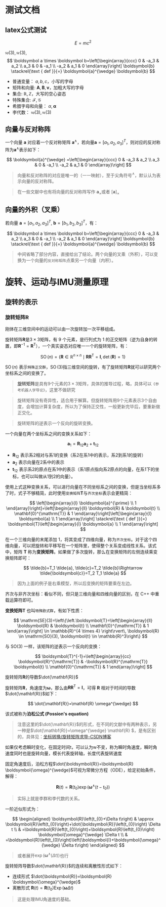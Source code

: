 # 测试文档





## latex公式测试











$$
E=mc^2
$$

$\mathfrak{s o}(3), \mathfrak{s e}(3)$,
$$
\boldsymbol a \times \boldsymbol b=\left[\begin{array}{ccc}
0 & -a_3 & a_2 \\
a_3 & 0 & -a_1 \\
-a_2 & a_1 & 0
\end{array}\right] \boldsymbol{b} \stackrel{\text { def }}{=} \boldsymbol{a}^{\wedge} \boldsymbol{b}
$$





- 普通变量： $a, b, c$，小写的字母
- 矩阵和向量: $\mathbf{A}, \mathbf{B}, \mathbf{v}$，加粗大写的字母
- 集合: $\mathbb{R}, \mathbb{Z}$，大写的空心姿态
- 特殊集合: $\mathcal{F}, \mathcal{G}$
- 希腊字母和向量： $\alpha, \boldsymbol{\alpha}$
- 李代数： $\mathfrak{s o}(3), \mathfrak{s e}(3)$



## 向量与反对称阵

一个向量 $\boldsymbol{a}$ 对应着一个反对称矩阵 $\boldsymbol{a}^{\wedge}$，若向量$\boldsymbol a =[a_1,a_2,a_3]^T$，则对应的反对称阵为$\boldsymbol{a}^{\wedge}$表示如下：

$$
\boldsymbol{a}^{\wedge}  =\left[\begin{array}{ccc}
0 & -a_3 & a_2 \\
a_3 & 0 & -a_1 \\
-a_2 & a_1 & 0
\end{array}\right]
$$

> 向量和反对称阵的对应是唯一的（一一映射），至于尖角符号$^{\wedge}$，默认认为表示向量的反对称阵。

> 在一些文献中也有将向量的反对称阵写作 $\boldsymbol{a}_{\times}$或者 $[\boldsymbol{a}]_{\times}$

## 向量的外积（叉乘）

若向量 $\boldsymbol a =[a_1,a_2,a_3]^T$, $\boldsymbol b =[b_1,b_2,b_3]^T$，有：

$$
\boldsymbol a \times \boldsymbol b=\left[\begin{array}{ccc}
0 & -a_3 & a_2 \\
a_3 & 0 & -a_1 \\
-a_2 & a_1 & 0
\end{array}\right] \boldsymbol{b} \stackrel{\text { def }}{=} \boldsymbol{a}^{\wedge} \boldsymbol{b}
$$

> 中间省略了部分内容，直接给出了结论。两个向量的叉乘（外积），可以变换为一个向量的`反对称矩阵`点乘另一个向量（内积）。













# 旋转、运动与IMU测量原理

## 旋转的表示

### 旋转矩阵$\boldsymbol R$

刚体在三维空间中的运动可以由一次旋转加一次平移组成。



旋转矩阵$\boldsymbol R$是$3 \times 3$矩阵，有 9 个元素，是行列式为 1 的正交矩阵（逆为自身的转置，即$\boldsymbol R^{-1}=\boldsymbol{R}^{\mathrm{T}}$），一个真实姿态对应唯一一个的旋转矩阵，有：

$$
\operatorname{SO}(n)=\left\{\boldsymbol{R} \in \mathbb{R}^{n \times n} \mid \boldsymbol{R} \boldsymbol{R}^{\mathrm{T}}=\boldsymbol{I}, \operatorname{det}(\boldsymbol{R})=1\right\}
$$

$\operatorname{SO}(n)$ 表示`特殊正交群`，$\operatorname{SO}(3)$指三维空间的旋转，有了旋转矩阵$\boldsymbol R$就可以研究两个坐标系之间的变换了。

> **旋转矩阵**是具有9个元素的$3 \times 3$矩阵，具体的推导过程，略，具体可以`《参考机器人学导论》`，这里不做研究



> 旋转矩阵没有奇异性，适合用于解算。但旋转矩阵用9个元素表示3个自由度，会增加计算复杂度，所以为了保持正交性，一般更新完毕后，要重新做正交化。

> 旋转矩阵的逆表示一个反向的旋转变换。



一个向量在两个坐标系之间的变换关系如下：

$$
\boldsymbol{a}_1=\boldsymbol{R}_{12} \boldsymbol{a}_2+\boldsymbol{t}_{12}
$$

- ${\boldsymbol R}_{12}$ 表示系2相对与系1的变换（系2在系1中的表示，系2到系1的旋转）
- $\boldsymbol a_2$ 表示向量在2系中的表示
- ${\boldsymbol t}_{12}$ 表示系2的原点在系1中的表示（系1原点指向系2原点的向量，在系1下的坐标，也可以叫做从1到2的向量）。

使用上式这种变换关系，可以进行向量在不同坐标系之间的变换，但是当坐标系多了时，式子不够精简，此时使用`变换矩阵`$\boldsymbol T$与`齐次坐标`表示会更精简：

$$
\left[\begin{array}{l}
\boldsymbol{a}^{\prime} \\
1
\end{array}\right]=\left[\begin{array}{ll}
\boldsymbol{R} & \boldsymbol{t} \\
\mathbf{0}^{\mathrm{T}} & 1
\end{array}\right]\left[\begin{array}{l}
\boldsymbol{a} \\
1
\end{array}\right] \stackrel{\text { def }}{=} \boldsymbol{T}\left[\begin{array}{l}
\boldsymbol{a} \\
1
\end{array}\right]
$$

在一个三维向量的末尾添加 1，将其变成了四维向量，称为`齐次坐标`。对于这个四维向量，可以把旋转和平移写在一个矩阵里，使得整个关系变成线性关系。该式中，矩阵 $\boldsymbol T$ 称为**变换矩阵**。如果做了多次旋转，那么在变换矩阵的左侧连续乘变换矩阵即可：

$$
\tilde{b}=T_1 \tilde{a}, \tilde{c}=T_2 \tilde{b}\Rightarrow \tilde{\boldsymbol{c}}=T_2 T_1 \tilde{a}
$$

> 因为上面的例子是右乘模型，所以后变换的矩阵要乘在左边。

齐次与非齐次坐标：看似不同，但只是三维向量和四维向量的区别，在 C++ 中重载运算符即可。



**变换矩阵**$\boldsymbol T$ 也叫`特殊欧式群`，有如下性质：

$$
\mathrm{SE}(3)=\left\{\left.\boldsymbol{T}=\left[\begin{array}{ll}
\boldsymbol{R} & \boldsymbol{t} \\
\mathbf{0}^{\mathrm{T}} & 1
\end{array}\right] \in \mathbb{R}^{4 \times 4} \right\rvert\, \boldsymbol{R} \in \mathrm{SO}(3), \boldsymbol{t} \in \mathbb{R}^3\right\}
$$

与 $\mathrm{SO}(3)$ 一样，该矩阵的逆表示一个反向的变换：

$$
\boldsymbol{T}^{-1}=\left[\begin{array}{cc}
\boldsymbol{R}^{\mathrm{T}} & -\boldsymbol{R}^{\mathrm{T}} \boldsymbol{t} \\
\mathbf{0}^{\mathrm{T}} & 1
\end{array}\right]
$$



旋转矩阵$\boldsymbol R$的导数$\dot{\mathbf{R}}$

旋转矩阵$\mathbf{R}$，角速度为$\mathbf \omega$，那么由$\boldsymbol{R} \boldsymbol{R}^{\mathrm{T}}=\boldsymbol{I}$，可得 $\mathbf{R}$ 相对于时间的导数$\dot{\mathbf{R}}$如下：

$$
\dot{\mathbf{R}}=\mathbf{R} \omega^{\wedge}
$$

该式被称为**泊松公式 (Possion's equation)**

> 注意这里的$\dot{\mathbf{R}}$的形式，在不同的文献中有两种表示，另一种是$\dot{\mathbf{R}}=\omega^{\wedge} \mathbf{R} $，是有区别的，具体见：[坐标转换/旋转矩阵求导-CSDN博客](https://blog.csdn.net/dooglocool/article/details/131954280)



如果仅考虑瞬时变化，在固定时间t，可以认为w不变，称为瞬时角速度，瞬时角速度同时也是旋转向量，模长代表旋转轴，长度代表旋转速度

固定角速度后，泊松方程$\dot{\boldsymbol{R}}=\boldsymbol{R} \boldsymbol{\omega}^{\wedge}$可视为常微分方程（ODE），给定初始条件，解得：

$$
\boldsymbol{R}(t)=\boldsymbol{R}\left(t_{0}\right) \exp \left(\boldsymbol{\omega}^{\wedge}\left(t-t_{0}\right)\right)
$$

> 实际上就是李群和李代数的关系。

一阶近似形式为：

$$
\begin{aligned} \boldsymbol{R}\left(t_{0}+\Delta t\right) & \approx \boldsymbol{R}\left(t_{0}\right)+\dot{\boldsymbol{R}}\left(t_{0}\right) \Delta t \\ & =\boldsymbol{R}\left(t_{0}\right)+\boldsymbol{R}\left(t_{0}\right) \boldsymbol{\omega}^{\wedge} \Delta t \\ & =\boldsymbol{R}\left(t_{0}\right)\left(\boldsymbol{I}+\boldsymbol{\omega}^{\wedge} \Delta t\right) \end{aligned}
$$

> 或者展开$\exp (\boldsymbol{\omega}^{\wedge}\left(\Delta t\right))$也行



旋转矩阵导数$\dot{\mathbf{R}}$的连续和离散性形式如下：

- 连续形式  $\dot{\boldsymbol{R}}=\boldsymbol{R} \boldsymbol{\omega}^{\wedge}$
- 离散形式 $\boldsymbol{R}(t)=\boldsymbol{R}\left(t_{0}\right) \operatorname{Exp}(\boldsymbol{\omega} \Delta t)$

> 这是处理IMU角速度的基础。


